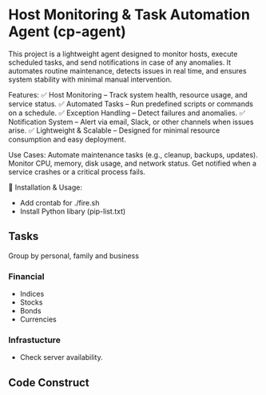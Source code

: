 # Host Monitoring & Task Automation Agent (cp-agent)
This project is a lightweight agent designed to monitor hosts, execute scheduled tasks, and send notifications in case of any anomalies. It automates routine maintenance, detects issues in real time, and ensures system stability with minimal manual intervention.

Features:
✅ Host Monitoring – Track system health, resource usage, and service status.
✅ Automated Tasks – Run predefined scripts or commands on a schedule.
✅ Exception Handling – Detect failures and anomalies.
✅ Notification System – Alert via email, Slack, or other channels when issues arise.
✅ Lightweight & Scalable – Designed for minimal resource consumption and easy deployment.

Use Cases:
Automate maintenance tasks (e.g., cleanup, backups, updates).
Monitor CPU, memory, disk usage, and network status.
Get notified when a service crashes or a critical process fails.

🚀 Installation & Usage: 
- Add crontab for ./fire.sh
- Install Python libary (pip-list.txt)

## Tasks

Group by personal, family and business

### Financial
- Indices
- Stocks
- Bonds
- Currencies

### Infrastucture
- Check server availability.

## Code Construct

